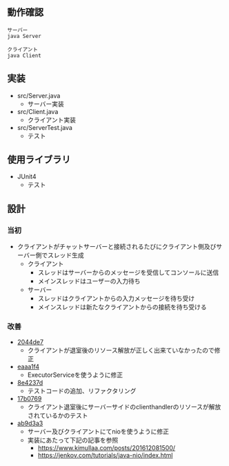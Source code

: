 ## 動作確認
```
サーバー
java Server

クライアント
java Client
```

## 実装
- src/Server.java
  - サーバー実装
- src/Client.java
  - クライアント実装
- src/ServerTest.java
  - テスト

## 使用ライブラリ
- JUnit4
  - テスト

## 設計
### 当初
- クライアントがチャットサーバーと接続されるたびにクライアント側及びサーバー側でスレッド生成
  - クライアント
    - スレッドはサーバーからのメッセージを受信してコンソールに送信
    - メインスレッドはユーザーの入力待ち
  - サーバー
    - スレッドはクライアントからの入力メッセージを待ち受け
    - メインスレッドは新たなクライアントからの接続を待ち受ける

### 改善
- [2044de7](https://github.com/kmansei/chatapp/commit/2044de78b39f4b5c10a367b1a3fbe5cf1befb7bb)
  - クライアントが退室後のリソース解放が正しく出来ていなかったので修正
- [eaaa1f4](https://github.com/kmansei/chatapp/commit/eaaa1f418534bf530525633b01af7d8c64e06b82)
  - ExecutorServiceを使うように修正
- [8e4237d](https://github.com/kmansei/chatapp/commit/8e4237d8a7ad801cfa1122f60c7d8d6000078f00)
  - テストコードの追加、リファクタリング
- [17b0769](https://github.com/kmansei/chatapp/commit/17b07698b8aaf0cb91758025cfc322b339e03997)
  - クライアント退室後にサーバーサイドのclienthandlerのリソースが解放されているかのテスト
- [ab9d3a3](https://github.com/kmansei/chatapp/commit/ab9d3a3094683743d31556e1ee8d42c2a4f962af)
  - サーバー及びクライアントにてnioを使うように修正
  - 実装にあたって下記の記事を参照
    - https://www.kimullaa.com/posts/201612081500/
    - https://jenkov.com/tutorials/java-nio/index.html
